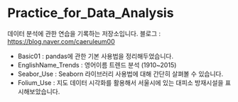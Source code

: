 # Practice_for_Data_Analysis
데이터 분석에 관한 연습을 기록하는 저장소입니다.
블로그 : https://blog.naver.com/caeruleum00 

- Basic01 : pandas에 관한 기본 사용법을 정리해두었습니다.
- EnglishName_Trends : 영어이름 트렌드 분석 (1910~2015)
- Seabor_Use : Seaborn 라이브러리 사용법에 대해 간단히 살펴볼 수 있습니다.
- Folium_Use : 지도 데이터 시각화를 활용해서 서울시에 있는 대피소 방재시설을 표시해보았습니다.

